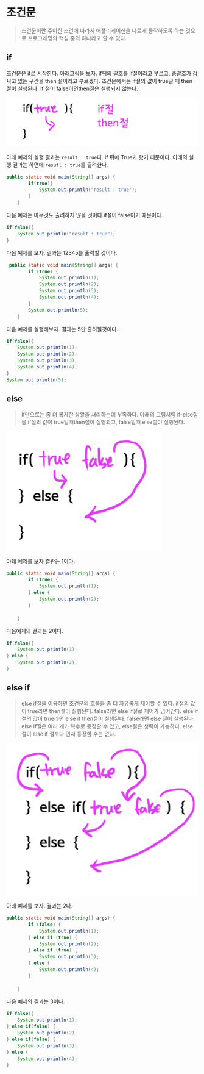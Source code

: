 # 조건문

>조건문이란 주어진 조건에 따라서 애플리케이션을 다르게 동작하도록 하는 것으로 프로그래밍의 핵심 중의 하나라고 할 수 있다.

## if

조건문은 if로 시작한다. 아래그림을 보자. if뒤의 괄호를 if절이라고 부르고, 중괄호가 감싸고 있는 구간을 then 절이라고 부르겠다. 조건문에서는 if절의 값이 true일 때 then 절이 실행된다. if 절이 false이면then절은 실행되지 않는다.

<img src="photo.png">

아래 예제의 실행 결과는 `result : true`다. if 뒤에 True가 왔기 때문이다. 아래의 실행 결과는 하면에 `resutl : true`를 출려한다.

```java
public static void main(String[] args) {
        if(true){
            System.out.println("result : true");
        }
    }
```

다음 예제는 아무것도 출려하지 않을 것이다.if절이 false이기 때문이다.

```java
if(false){
    System.out.println("result : true");
}
```

다음 예제를 보자. 결과는 12345를 출력할 것이다.

```java
 public static void main(String[] args) {
        if (true) {
            System.out.println(1);
            System.out.println(2);
            System.out.println(3);
            System.out.println(4);
        }
        System.out.println(5);
    }
```

다음 예제를 실행해보자. 결과는 5만 출려될것이다.

```java
if(false){
    System.out.println(1);
    System.out.println(2);
    System.out.println(3);
    System.out.println(4);
}
System.out.println(5);
```

## else

>if만으로는 좀 더 복자한 상황을  처리하는데 부족하다. 아래의 그림처럼 if-else절을 if절의 값이 true일때then절이 실행되고, false일때 else절이 실행된다.

<img src="photo2.png">

아래 예제를 보자 결관는 1이다.

```java
public static void main(String[] args) {
        if (true) {
            System.out.println(1);
        } else {
            System.out.println(2);
        }
 
    }
```

다음예제의 결과는 2이다.

```java
if(false){
    System.out.println(1);
} else {
    System.out.println(2);
}
```

## else if

>else if절을 이용하면 조건문의 흐름을 좀 더 자유롭게 제어할 수 있다. if절의 값이 true라면 then절이 실행된다. false라면 else if절로 제어가 넘어간다. else if절의 값이 true라면 else if then절이 실행된다. false라면 else 절이 실행된다. else if절은 여러 개가 복수로 등장할 수 있고, else절은 생략이 가능하다. else 절이 else if 절보다 먼저 등장할 수는 없다.

<img src="photo3.png">

아래 예제를 보자. 결과는 2다.

```java
public static void main(String[] args) {
        if (false) {
            System.out.println(1);
        } else if (true) {
            System.out.println(2);
        } else if (true) {
            System.out.println(3);
        } else {
            System.out.println(4);
        }
 
    }
```

다음 예제의 결과는 3이다.

```java
if(false){
    System.out.println(1);
} else if(false) {
    System.out.println(2);
} else if(false) {
    System.out.println(3);
} else {
    System.out.println(4);
}
```